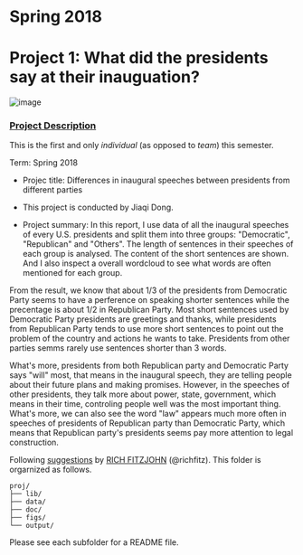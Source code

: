 # Spring 2018
# Project 1: What did the presidents say at their inauguation?

![image](figs/title.jpg)

### [Project Description](doc/)
This is the first and only *individual* (as opposed to *team*) this semester. 

Term: Spring 2018

+ Projec title: Differences in inaugural speeches between presidents from different parties
+ This project is conducted by Jiaqi Dong.

+ Project summary: In this report, I use data of all the inaugural speeches of every U.S. presidents and split them into three groups: "Democratic", "Republican" and "Others". The length of sentences in their speeches of each group is analysed. The content of the short sentences are shown. And I also inspect a overall wordcloud to see what words are often mentioned for each group.

From the result, we know that about 1/3 of the presidents from Democratic Party seems to have a perference on speaking shorter sentences while the precentage is about 1/2 in Republican Party. Most short sentences used by Democratic Party presidents are greetings and thanks, while presidents from Republican Party tends to use more short sentences to point out the problem of the country and actions he wants to take. Presidents from other parties semms rarely use sentences shorter than 3 words.

What's more, presidents from both Republican party and Democratic Party says "will" most, that means in the inaugural speech, they are telling people about their future plans and making promises. However, in the speeches of other presidents, they talk more about power, state, government, which means in their time, controling people well was the most important thing. What's more, we can also see the word "law" appears much more often in speeches of presidents of Republican party than Democratic Party, which means that Republican party's presidents seems pay more attention to legal construction.

Following [suggestions](http://nicercode.github.io/blog/2013-04-05-projects/) by [RICH FITZJOHN](http://nicercode.github.io/about/#Team) (@richfitz). This folder is orgarnized as follows.

```
proj/
├── lib/
├── data/
├── doc/
├── figs/
└── output/
```

Please see each subfolder for a README file.

